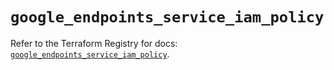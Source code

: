 # `google_endpoints_service_iam_policy`

Refer to the Terraform Registry for docs: [`google_endpoints_service_iam_policy`](https://registry.terraform.io/providers/hashicorp/google-beta/5.19.0/docs/resources/google_endpoints_service_iam_policy).
